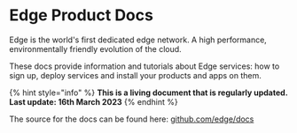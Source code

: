 # Edge Product Docs

Edge is the world's first dedicated edge network. A high performance, environmentally friendly evolution of the cloud.

These docs provide information and tutorials about Edge services: how to sign up, deploy services and install your products and apps on them.

{% hint style="info" %}
**This is a living document that is regularly updated. Last update: 16th March 2023**
{% endhint %}

The source for the docs can be found here: [github.com/edge/docs](https://github.com/edge/docs)
